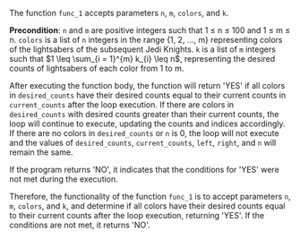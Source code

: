 The function `func_1` accepts parameters `n`, `m`, `colors`, and `k`. 

**Precondition**: `n` and `m` are positive integers such that 1 ≤ n ≤ 100 and 1 ≤ m ≤ n. `colors` is a list of `n` integers in the range {1, 2, ..., m} representing colors of the lightsabers of the subsequent Jedi Knights. `k` is a list of `m` integers such that $1 \leq \sum_{i = 1}^{m} k_{i} \leq n$, representing the desired counts of lightsabers of each color from 1 to m.

After executing the function body, the function will return 'YES' if all colors in `desired_counts` have their desired counts equal to their current counts in `current_counts` after the loop execution. If there are colors in `desired_counts` with desired counts greater than their current counts, the loop will continue to execute, updating the counts and indices accordingly. If there are no colors in `desired_counts` or `n` is 0, the loop will not execute and the values of `desired_counts`, `current_counts`, `left`, `right`, and `n` will remain the same.

If the program returns 'NO', it indicates that the conditions for 'YES' were not met during the execution. 

Therefore, the functionality of the function `func_1` is to accept parameters `n`, `m`, `colors`, and `k`, and determine if all colors have their desired counts equal to their current counts after the loop execution, returning 'YES'. If the conditions are not met, it returns 'NO'.